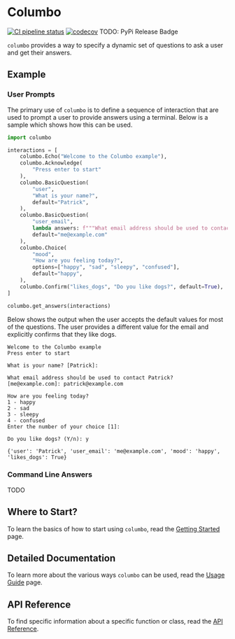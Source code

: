 # Columbo

[![CI pipeline status](https://github.com/wayfair-incubator/columbo/workflows/CI/badge.svg?branch=main)][ci]
[![codecov](https://codecov.io/gh/wayfair-incubator/columbo/branch/main/graph/badge.svg)][codecov]
TODO: PyPi Release Badge

`columbo` provides a way to specify a dynamic set of questions to ask a user and get their answers.

## Example

### User Prompts

The primary use of `columbo` is to define a sequence of interaction that are used to prompt a user to provide answers
using a terminal. Below is a sample which shows how this can be used.

```python
import columbo

interactions = [
    columbo.Echo("Welcome to the Columbo example"),
    columbo.Acknowledge(
        "Press enter to start"
    ),
    columbo.BasicQuestion(
        "user",
        "What is your name?",
        default="Patrick",
    ),
    columbo.BasicQuestion(
        "user_email",
        lambda answers: f"""What email address should be used to contact {answers["user"]}?""",
        default="me@example.com"
    ),
    columbo.Choice(
        "mood",
        "How are you feeling today?",
        options=["happy", "sad", "sleepy", "confused"],
        default="happy",
    ),
    columbo.Confirm("likes_dogs", "Do you like dogs?", default=True),
]

columbo.get_answers(interactions)
```

Below shows the output when the user accepts the default values for most of the questions. The user provides a different
value for the email and explicitly confirms that they like dogs.

```text
Welcome to the Columbo example
Press enter to start
 
What is your name? [Patrick]:

What email address should be used to contact Patrick? [me@example.com]: patrick@example.com

How are you feeling today?
1 - happy
2 - sad
3 - sleepy
4 - confused
Enter the number of your choice [1]:

Do you like dogs? (Y/n): y

{'user': 'Patrick', 'user_email': 'me@example.com', 'mood': 'happy', 'likes_dogs': True}
```

### Command Line Answers

TODO

## Where to Start?

To learn the basics of how to start using `columbo`, read the [Getting Started][getting_started] page.

## Detailed Documentation

To learn more about the various ways `columbo` can be used, read the [Usage Guide][usage_guide] page.

## API Reference

To find specific information about a specific function or class, read the [API Reference][api_reference].

[ci]: https://github.com/wayfair-incubator/columbo/actions
[codecov]: https://codecov.io/gh/wayfair-incubator/columbo
[getting_started]: getting-started.md
[usage_guide]: usage-guide.md
[api_reference]: api.md
